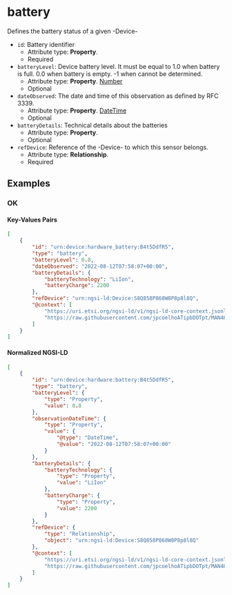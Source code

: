 # battery

Defines the battery status of a given -Device-
-  `id`: Battery identifier
   -  Attribute type: **Property**. 
   -  Required
-  `batteryLevel`: Device battery level. It must be equal to 1.0 when battery is full. 0.0 when battery is empty. -1 when cannot be determined.
   -  Attribute type: **Property**. [Number](https://schema.org/Number)
   -  Optional
-  `dateObserved`: The date and time of this observation as defined by RFC 3339.
   -  Attribute type: **Property**. [DateTime](https://schema.org/DateTime)
   -  Optional
-  `batteryDetails`: Technical details about the batteries
   -  Attribute type: **Property**. 
   -  Optional
-  `refDevice`: Reference of the -Device- to which this sensor belongs.
   -  Attribute type: **Relationship**. 
   -  Required



## Examples

### OK


#### Key-Values Pairs

```json
[
    {
        "id": "urn:device:hardware_battery:B4t5DdfR5",
        "type": "battery",
        "batteryLevel": 0.8,
        "dateObserved": "2022-08-12T07:58:07+00:00",
        "batteryDetails": {
            "batteryTechnology": "LiIon",
            "batteryCharge": 2200
        },
        "refDevice": "urn:ngsi-ld:Device:S8Q858P868W8P8p8l8Q",
        "@context": [
            "https://uri.etsi.org/ngsi-ld/v1/ngsi-ld-core-context.jsonld",
            "https://raw.githubusercontent.com/jpcoelhoATipbDOTpt/MAN4HEALTH/main/DataModel/Hardware/Battery/Context/context-keyvalues.jsonld"
        ]
    }
]
```

#### Normalized NGSI-LD

```json
[
    {
        "id": "urn:device:hardware:battery:B4t5DdfR5",
        "type": "battery",
        "batteryLevel": {
            "type": "Property",
            "value": 0.8
        },
        "observationDateTime": {
            "type": "Property",
            "value": {
                "@type": "DateTime",
                "@value": "2022-08-12T07:58:07+00:00"
            }
        },
        "batteryDetails": {
            "batteryTechnology": {
                "type": "Property",
                "value": "LiIon"
            },
            "batteryCharge": {
                "type": "Property",
                "value": 2200
            }
        },
        "refDevice": {
            "type": "Relationship",
            "object": "urn:ngsi-ld:Device:S8Q858P868W8P8p8l8Q"
        },
        "@context": [
            "https://uri.etsi.org/ngsi-ld/v1/ngsi-ld-core-context.jsonld",
            "https://raw.githubusercontent.com/jpcoelhoATipbDOTpt/MAN4HEALTH/main/DataModel/Hardware/Battery/Context/context-normalized.jsonld"
        ]
    }
]
```
